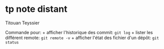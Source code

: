# tp note distant

Titouan Teyssier

Commande pour:
	+ afficher l'historique des commit: `git log`
	+ lister les différent remote: `git remote -v`
	+ afficher l'état des fichier d'un dépôt: `git status`
